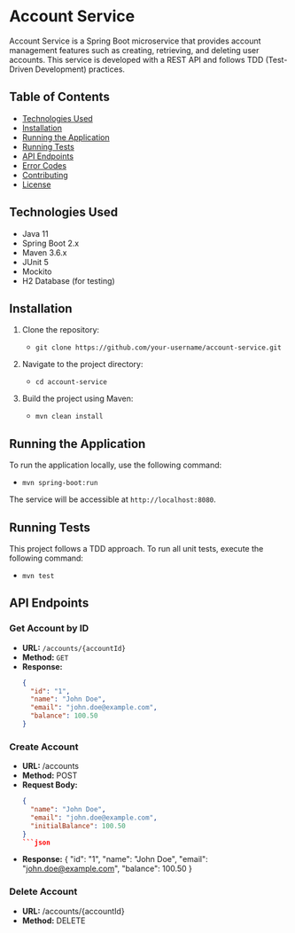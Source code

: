 # Account Service

Account Service is a Spring Boot microservice that provides account management features such as creating, retrieving, and deleting user accounts. This service is developed with a REST API and follows TDD (Test-Driven Development) practices.

## Table of Contents

- [Technologies Used](#technologies-used)
- [Installation](#installation)
- [Running the Application](#running-the-application)
- [Running Tests](#running-tests)
- [API Endpoints](#api-endpoints)
- [Error Codes](#error-codes)
- [Contributing](#contributing)
- [License](#license)

## Technologies Used

- Java 11
- Spring Boot 2.x
- Maven 3.6.x
- JUnit 5
- Mockito
- H2 Database (for testing)

## Installation

1. Clone the repository:
   - `git clone https://github.com/your-username/account-service.git`
   
2. Navigate to the project directory:
   - `cd account-service`
   
3. Build the project using Maven:
   - `mvn clean install`

## Running the Application

To run the application locally, use the following command:
- `mvn spring-boot:run`

The service will be accessible at `http://localhost:8080`.

## Running Tests

This project follows a TDD approach. To run all unit tests, execute the following command:
- `mvn test`

## API Endpoints

### Get Account by ID

- **URL:** `/accounts/{accountId}`
- **Method:** `GET`
- **Response:**
  ```json
  {
    "id": "1",
    "name": "John Doe",
    "email": "john.doe@example.com",
    "balance": 100.50
  }

### Create Account

- **URL:** /accounts
- **Method:** POST
- **Request Body:**
  ```json
  {
    "name": "John Doe",
    "email": "john.doe@example.com",
    "initialBalance": 100.50
  }
  ```json
- **Response:**
{
  "id": "1",
  "name": "John Doe",
  "email": "john.doe@example.com",
  "balance": 100.50
}

### Delete Account
- **URL:** /accounts/{accountId}
- **Method:** DELETE
